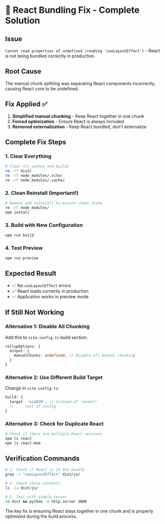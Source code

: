 # 🔧 React Bundling Fix - Complete Solution

## Issue

`Cannot read properties of undefined (reading 'useLayoutEffect')` - React is not being bundled correctly in production.

## Root Cause

The manual chunk splitting was separating React components incorrectly, causing React core to be undefined.

## Fix Applied ✅

1. **Simplified manual chunking** - Keep React together in one chunk
2. **Forced optimization** - Ensure React is always included
3. **Removed externalization** - Keep React bundled, don't externalize

## Complete Fix Steps

### 1. Clear Everything

```bash
# Clear all caches and builds
rm -rf dist/
rm -rf node_modules/.vite/
rm -rf node_modules/.cache/
```

### 2. Clean Reinstall (Important!)

```bash
# Remove and reinstall to ensure clean state
rm -rf node_modules/
npm install
```

### 3. Build with New Configuration

```bash
npm run build
```

### 4. Test Preview

```bash
npm run preview
```

## Expected Result

- ✅ No `useLayoutEffect` errors
- ✅ React loads correctly in production
- ✅ Application works in preview mode

## If Still Not Working

### Alternative 1: Disable All Chunking

Add this to `vite.config.ts` build section:

```typescript
rollupOptions: {
  output: {
    manualChunks: undefined, // Disable all manual chunking
  }
}
```

### Alternative 2: Use Different Build Target

Change in `vite.config.ts`:

```typescript
build: {
  target: 'es2020', // Instead of 'esnext'
  // ... rest of config
}
```

### Alternative 3: Check for Duplicate React

```bash
# Check if there are multiple React versions
npm ls react
npm ls react-dom
```

## Verification Commands

```bash
# 1. Check if React is in the bundle
grep -r "useLayoutEffect" dist/js/

# 2. Check chunk contents
ls -la dist/js/

# 3. Test with simple server
cd dist && python -m http.server 3000
```

The key fix is ensuring React stays together in one chunk and is properly optimized during the build process.
